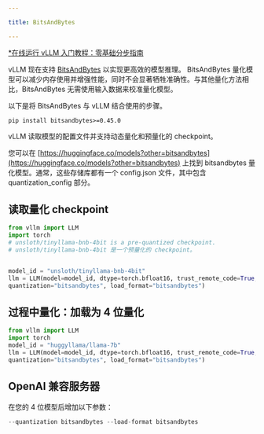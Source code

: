 ```yaml
---

title: BitsAndBytes

---
```


[*在线运行 vLLM 入门教程：零基础分步指南](https://openbayes.com/console/public/tutorials/rXxb5fZFr29?utm_source=vLLM-CNdoc&utm_medium=vLLM-CNdoc-V1&utm_campaign=vLLM-CNdoc-V1-25ap)

vLLM 现在支持 [BitsAndBytes](https://github.com/TimDettmers/bitsandbytes) 以实现更高效的模型推理。 BitsAndBytes 量化模型可以减少内存使用并增强性能，同时不会显著牺牲准确性。与其他量化方法相比，BitsAndBytes 无需使用输入数据来校准量化模型。

以下是将 BitsAndBytes 与 vLLM 结合使用的步骤。

```plain
pip install bitsandbytes>=0.45.0
```

vLLM 读取模型的配置文件并支持动态量化和预量化的 checkpoint。

您可以在 [https://huggingface.co/models?other=bitsandbytes](https://huggingface.co/models?other=bitsandbytes) 上找到 bitsandbytes 量化模型。通常，这些存储库都有一个 config.json 文件，其中包含 quantization_config 部分。


## 读取量化 checkpoint

```python
from vllm import LLM
import torch
# unsloth/tinyllama-bnb-4bit is a pre-quantized checkpoint.
# unsloth/tinyllama-bnb-4bit 是一个预量化的 checkpoint。


model_id = "unsloth/tinyllama-bnb-4bit"
llm = LLM(model=model_id, dtype=torch.bfloat16, trust_remote_code=True, \
quantization="bitsandbytes", load_format="bitsandbytes")
```


## 过程中量化：加载为 4 位量化

```python
from vllm import LLM
import torch
model_id = "huggyllama/llama-7b"
llm = LLM(model=model_id, dtype=torch.bfloat16, trust_remote_code=True, \
quantization="bitsandbytes", load_format="bitsandbytes")
```

## 

## OpenAI 兼容服务器


在您的 4 位模型后增加以下参数：

```go
--quantization bitsandbytes --load-format bitsandbytes
```


